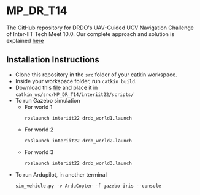 # MP_DR_T14
The GitHub repository for DRDO's UAV-Guided UGV Navigation Challenge of Inter-IIT Tech Meet 10.0. Our complete approach and solution is explained [here](https://iitbhuacin-my.sharepoint.com/:w:/g/personal/sandeepan_ghosh_ece20_iitbhu_ac_in/EbsDfo04ggBPtL9a3DR9iwYBga773sflMyhFvha8KDkgPA?e=E083aS)

## Installation Instructions

- Clone this repository in the `src` folder of your catkin workspace.
- Inside your workspace folder, run `catkin build`.
- Download this [file](https://drive.google.com/file/d/1KeiyFDvNub4L3TZ1F-H8IdRdSsqZHE00/view?usp=sharing) and place it in `catkin_ws/src/MP_DR_T14/interiit22/scripts/`
- To run Gazebo simulation
  - For world 1
    ```
    roslaunch interiit22 drdo_world1.launch
    ```
  - For world 2
    ```
    roslaunch interiit22 drdo_world2.launch
    ```
  - For world 3
    ```
    roslaunch interiit22 drdo_world3.launch
    ```
- To run Ardupilot, in another terminal
  ```
  sim_vehicle.py -v ArduCopter -f gazebo-iris --console
  ```
